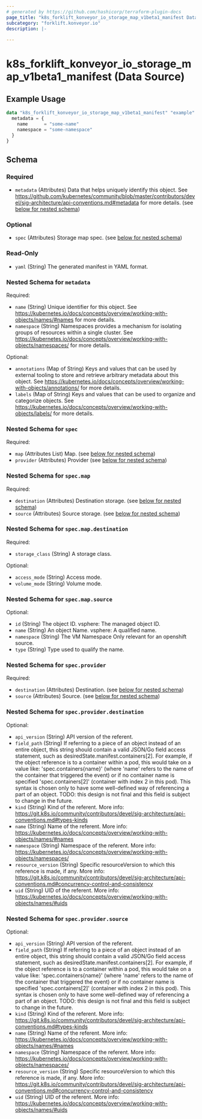 ```yaml
---
# generated by https://github.com/hashicorp/terraform-plugin-docs
page_title: "k8s_forklift_konveyor_io_storage_map_v1beta1_manifest Data Source - terraform-provider-k8s"
subcategory: "forklift.konveyor.io"
description: |-
  
---
```


# k8s_forklift_konveyor_io_storage_map_v1beta1_manifest (Data Source)



## Example Usage

```terraform
data "k8s_forklift_konveyor_io_storage_map_v1beta1_manifest" "example" {
  metadata = {
    name      = "some-name"
    namespace = "some-namespace"
  }
}
```

<!-- schema generated by tfplugindocs -->
## Schema

### Required

- `metadata` (Attributes) Data that helps uniquely identify this object. See https://github.com/kubernetes/community/blob/master/contributors/devel/sig-architecture/api-conventions.md#metadata for more details. (see [below for nested schema](#nestedatt--metadata))

### Optional

- `spec` (Attributes) Storage map spec. (see [below for nested schema](#nestedatt--spec))

### Read-Only

- `yaml` (String) The generated manifest in YAML format.

<a id="nestedatt--metadata"></a>
### Nested Schema for `metadata`

Required:

- `name` (String) Unique identifier for this object. See https://kubernetes.io/docs/concepts/overview/working-with-objects/names/#names for more details.
- `namespace` (String) Namespaces provides a mechanism for isolating groups of resources within a single cluster. See https://kubernetes.io/docs/concepts/overview/working-with-objects/namespaces/ for more details.

Optional:

- `annotations` (Map of String) Keys and values that can be used by external tooling to store and retrieve arbitrary metadata about this object. See https://kubernetes.io/docs/concepts/overview/working-with-objects/annotations/ for more details.
- `labels` (Map of String) Keys and values that can be used to organize and categorize objects. See https://kubernetes.io/docs/concepts/overview/working-with-objects/labels/ for more details.


<a id="nestedatt--spec"></a>
### Nested Schema for `spec`

Required:

- `map` (Attributes List) Map. (see [below for nested schema](#nestedatt--spec--map))
- `provider` (Attributes) Provider (see [below for nested schema](#nestedatt--spec--provider))

<a id="nestedatt--spec--map"></a>
### Nested Schema for `spec.map`

Required:

- `destination` (Attributes) Destination storage. (see [below for nested schema](#nestedatt--spec--map--destination))
- `source` (Attributes) Source storage. (see [below for nested schema](#nestedatt--spec--map--source))

<a id="nestedatt--spec--map--destination"></a>
### Nested Schema for `spec.map.destination`

Required:

- `storage_class` (String) A storage class.

Optional:

- `access_mode` (String) Access mode.
- `volume_mode` (String) Volume mode.


<a id="nestedatt--spec--map--source"></a>
### Nested Schema for `spec.map.source`

Optional:

- `id` (String) The object ID. vsphere: The managed object ID.
- `name` (String) An object Name. vsphere: A qualified name.
- `namespace` (String) The VM Namespace Only relevant for an openshift source.
- `type` (String) Type used to qualify the name.



<a id="nestedatt--spec--provider"></a>
### Nested Schema for `spec.provider`

Required:

- `destination` (Attributes) Destination. (see [below for nested schema](#nestedatt--spec--provider--destination))
- `source` (Attributes) Source. (see [below for nested schema](#nestedatt--spec--provider--source))

<a id="nestedatt--spec--provider--destination"></a>
### Nested Schema for `spec.provider.destination`

Optional:

- `api_version` (String) API version of the referent.
- `field_path` (String) If referring to a piece of an object instead of an entire object, this string should contain a valid JSON/Go field access statement, such as desiredState.manifest.containers[2]. For example, if the object reference is to a container within a pod, this would take on a value like: 'spec.containers{name}' (where 'name' refers to the name of the container that triggered the event) or if no container name is specified 'spec.containers[2]' (container with index 2 in this pod). This syntax is chosen only to have some well-defined way of referencing a part of an object. TODO: this design is not final and this field is subject to change in the future.
- `kind` (String) Kind of the referent. More info: https://git.k8s.io/community/contributors/devel/sig-architecture/api-conventions.md#types-kinds
- `name` (String) Name of the referent. More info: https://kubernetes.io/docs/concepts/overview/working-with-objects/names/#names
- `namespace` (String) Namespace of the referent. More info: https://kubernetes.io/docs/concepts/overview/working-with-objects/namespaces/
- `resource_version` (String) Specific resourceVersion to which this reference is made, if any. More info: https://git.k8s.io/community/contributors/devel/sig-architecture/api-conventions.md#concurrency-control-and-consistency
- `uid` (String) UID of the referent. More info: https://kubernetes.io/docs/concepts/overview/working-with-objects/names/#uids


<a id="nestedatt--spec--provider--source"></a>
### Nested Schema for `spec.provider.source`

Optional:

- `api_version` (String) API version of the referent.
- `field_path` (String) If referring to a piece of an object instead of an entire object, this string should contain a valid JSON/Go field access statement, such as desiredState.manifest.containers[2]. For example, if the object reference is to a container within a pod, this would take on a value like: 'spec.containers{name}' (where 'name' refers to the name of the container that triggered the event) or if no container name is specified 'spec.containers[2]' (container with index 2 in this pod). This syntax is chosen only to have some well-defined way of referencing a part of an object. TODO: this design is not final and this field is subject to change in the future.
- `kind` (String) Kind of the referent. More info: https://git.k8s.io/community/contributors/devel/sig-architecture/api-conventions.md#types-kinds
- `name` (String) Name of the referent. More info: https://kubernetes.io/docs/concepts/overview/working-with-objects/names/#names
- `namespace` (String) Namespace of the referent. More info: https://kubernetes.io/docs/concepts/overview/working-with-objects/namespaces/
- `resource_version` (String) Specific resourceVersion to which this reference is made, if any. More info: https://git.k8s.io/community/contributors/devel/sig-architecture/api-conventions.md#concurrency-control-and-consistency
- `uid` (String) UID of the referent. More info: https://kubernetes.io/docs/concepts/overview/working-with-objects/names/#uids
